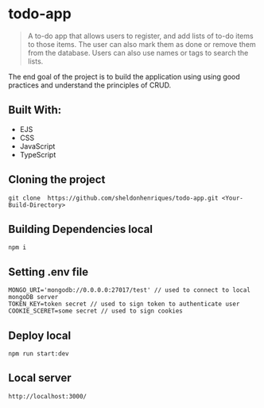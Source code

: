 # todo-app
 > A to-do app that allows users to register, and add lists of to-do items to those items. The user can also mark them as done or remove them from the database. Users can also use names or tags to search the lists.

The end goal of the project is to build the application using using good practices and understand the principles of CRUD.

## Built With:
 - EJS
 - CSS
 - JavaScript
 - TypeScript
 
## Cloning the project
```
git clone  https://github.com/sheldonhenriques/todo-app.git <Your-Build-Directory>
```

## Building Dependencies local
```
npm i
```

## Setting .env file
```
MONGO_URI='mongodb://0.0.0.0:27017/test' // used to connect to local mongoDB server
TOKEN_KEY=token secret // used to sign token to authenticate user
COOKIE_SCERET=some secret // used to sign cookies
```

## Deploy local
```
npm run start:dev
```

## Local server
```
http://localhost:3000/
```
